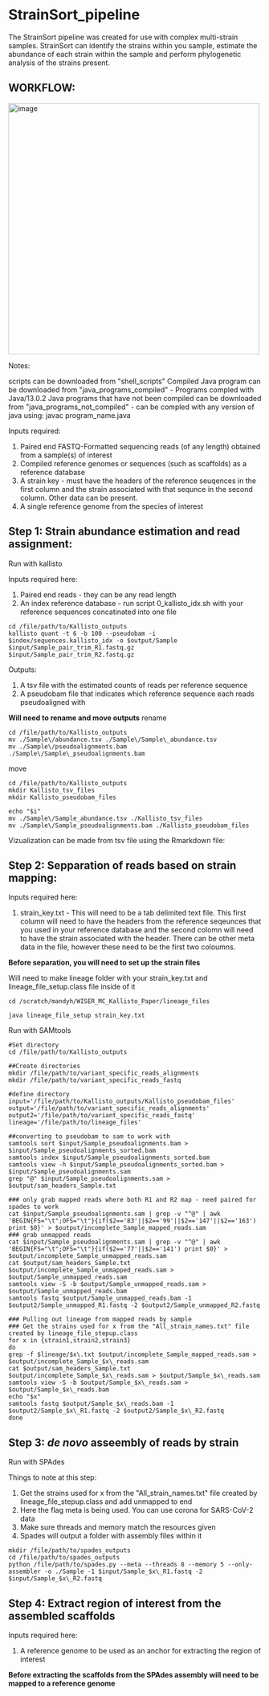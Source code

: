 # StrainSort_pipeline
 The StrainSort pipeline was created for use with complex multi-strain samples. StrainSort can identify the strains within you sample, estimate the abundance of each strain within the sample and perform phylogenetic analysis of the strains present. 


## WORKFLOW:

<img width="500" alt="image" src="https://github.com/mandysulli/StrainSort_pipeline/assets/89869003/5e27777f-91fc-4582-ac08-99d0bc05f3a9">


Notes:

scripts can be downloaded from "shell_scripts"
Compiled Java program can be downloaded from "java_programs_compiled" - Programs compled with Java/13.0.2
Java programs that have not been compiled can be downloaded from "java_programs_not_compiled" - can be compled with any version of java using:
javac program_name.java


Inputs required:
1. Paired end FASTQ-Formatted sequencing reads (of any length) obtained from a sample(s) of interest
2. Compiled reference genomes or sequences (such as scaffolds) as a reference database
3. A strain key - must have the headers of the reference seuqences in the first column and the strain associated with that sequnce in the second column. Other data can be present.
4. A single reference genome from the species of interest 


## Step 1: Strain abundance estimation and read assignment:

Run with kallisto

Inputs required here:
1. Paired end reads - they can be any read length
2. An index reference database - run script 0_kallisto_idx.sh with your reference sequences concatinated into one file

```
cd /file/path/to/Kallisto_outputs
kallisto quant -t 6 -b 100 --pseudobam -i $index/sequences.kallisto_idx -o $output/Sample $input/Sample_pair_trim_R1.fastq.gz $input/Sample_pair_trim_R2.fastq.gz
```

Outputs:
1. A tsv file with the estimated counts of reads per reference sequence
2. A pseudobam file that indicates which reference sequence each reads pseudoaligned with

**Will need to rename and move outputs**
rename
```
cd /file/path/to/Kallisto_outputs
mv ./Sample\/abundance.tsv ./Sample\/Sample\_abundance.tsv
mv ./Sample\/pseudoalignments.bam ./Sample\/Sample\_pseudoalignments.bam
```
move
```
cd /file/path/to/Kallisto_outputs
mkdir Kallisto_tsv_files
mkdir Kallisto_pseudobam_files

echo "$i"
mv ./Sample\/Sample_abundance.tsv ./Kallisto_tsv_files
mv ./Sample\/Sample_pseudoalignments.bam ./Kallisto_pseudobam_files
```

Vizualization can be made from tsv file using the Rmarkdown file:

## Step 2: Sepparation of reads based on strain mapping:

Inputs required here:
1. strain_key.txt - This will need to be a tab delimited text file. This first column will need to have the headers from the reference seqeunces that you used in your reference database and the second colomn will need to have the strain associated with the header. There can be other meta data in the file, however these need to be the first two coloumns. 

**Before separation, you will need to set up the strain files**

Will need to make lineage folder with your strain_key.txt and lineage_file_setup.class file inside of it

```
cd /scratch/mandyh/WISER_MC_Kallisto_Paper/lineage_files

java lineage_file_setup strain_key.txt
```
Run with SAMtools

```
#Set directory
cd /file/path/to/Kallisto_outputs

##Create directories
mkdir /file/path/to/variant_specific_reads_alignments
mkdir /file/path/to/variant_specific_reads_fastq

#define directory
input='/file/path/to/Kallisto_outputs/Kallisto_pseudobam_files'
output='/file/path/to/variant_specific_reads_alignments'
output2='/file/path/to/variant_specific_reads_fastq'
lineage='/file/path/to/lineage_files'

##converting to pseudobam to sam to work with
samtools sort $input/Sample_pseudoalignments.bam > $input/Sample_pseudoalignments_sorted.bam
samtools index $input/Sample_pseudoalignments_sorted.bam
samtools view -h $input/Sample_pseudoalignments_sorted.bam > $input/Sample_pseudoalignments.sam
grep "@" $input/Sample_pseudoalignments.sam > $output/sam_headers_Sample.txt

### only grab mapped reads where both R1 and R2 map - need paired for spades to work
cat $input/Sample_pseudoalignments.sam | grep -v "^@" | awk 'BEGIN{FS="\t";OFS="\t"}{if($2=='83'||$2=='99'||$2=='147'||$2=='163') print $0}' > $output/incomplete_Sample_mapped_reads.sam
### grab unmapped reads
cat $input/Sample_pseudoalignments.sam | grep -v "^@" | awk 'BEGIN{FS="\t";OFS="\t"}{if($2=='77'||$2=='141') print $0}' > $output/incomplete_Sample_unmapped_reads.sam
cat $output/sam_headers_Sample.txt $output/incomplete_Sample_unmapped_reads.sam > $output/Sample_unmapped_reads.sam
samtools view -S -b $output/Sample_unmapped_reads.sam > $output/Sample_unmapped_reads.bam
samtools fastq $output/Sample_unmapped_reads.bam -1 $output2/Sample_unmapped_R1.fastq -2 $output2/Sample_unmapped_R2.fastq

### Pulling out lineage from mapped reads by sample
### Get the strains used for x from the "All_strain_names.txt" file created by lineage_file_stepup.class
for x in {strain1,strain2,strain3}
do
grep -f $lineage/$x\.txt $output/incomplete_Sample_mapped_reads.sam > $output/incomplete_Sample_$x\_reads.sam
cat $output/sam_headers_Sample.txt $output/incomplete_Sample_$x\_reads.sam > $output/Sample_$x\_reads.sam
samtools view -S -b $output/Sample_$x\_reads.sam > $output/Sample_$x\_reads.bam
echo "$x"
samtools fastq $output/Sample_$x\_reads.bam -1 $output2/Sample_$x\_R1.fastq -2 $output2/Sample_$x\_R2.fastq
done
```

## Step 3: _de novo_ asseembly of reads by strain

Run with SPAdes

Things to note at this step:
1. Get the strains used for x from the "All_strain_names.txt" file created by lineage_file_stepup.class and add unmapped to end
2. Here the flag meta is being used. You can use corona for SARS-CoV-2 data
3. Make sure threads and memory match the resources given
4. Spades will output a folder with assembly files within it

```
mkdir /file/path/to/spades_outputs
cd /file/path/to/spades_outputs
python /file/path/to/spades.py --meta --threads 8 --memory 5 --only-assembler -o ./Sample -1 $input/Sample_$x\_R1.fastq -2 $input/Sample_$x\_R2.fastq
```

## Step 4: Extract region of interest from the assembled scaffolds

Inputs required here:
1. A reference genome to be used as an anchor for extracting the region of interest 

**Before extracting the scaffolds from the SPAdes assembly will need to be mapped to a reference genome**


